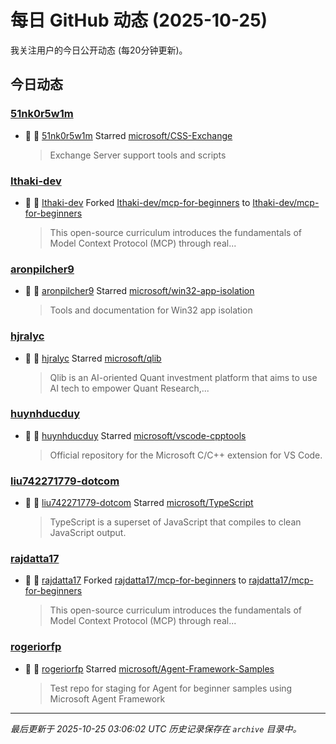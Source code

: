 # 每日 GitHub 动态 (2025-10-25)

我关注用户的今日公开动态 (每20分钟更新)。

## 今日动态

### [51nk0r5w1m](https://github.com/51nk0r5w1m)
- 🌟 👤 [51nk0r5w1m](https://github.com/51nk0r5w1m) Starred [microsoft/CSS-Exchange](https://github.com/microsoft/CSS-Exchange)
  > Exchange Server support tools and scripts

### [Ithaki-dev](https://github.com/Ithaki-dev)
- 🍴 👤 [Ithaki-dev](https://github.com/Ithaki-dev) Forked [Ithaki-dev/mcp-for-beginners](https://github.com/Ithaki-dev/mcp-for-beginners) to [Ithaki-dev/mcp-for-beginners](https://github.com/Ithaki-dev/mcp-for-beginners)
  > This open-source curriculum introduces the fundamentals of Model Context Protocol (MCP) through real...

### [aronpilcher9](https://github.com/aronpilcher9)
- 🌟 👤 [aronpilcher9](https://github.com/aronpilcher9) Starred [microsoft/win32-app-isolation](https://github.com/microsoft/win32-app-isolation)
  > Tools and documentation for Win32 app isolation

### [hjralyc](https://github.com/hjralyc)
- 🌟 👤 [hjralyc](https://github.com/hjralyc) Starred [microsoft/qlib](https://github.com/microsoft/qlib)
  > Qlib is an AI-oriented Quant investment platform that aims to use AI tech to empower Quant Research,...

### [huynhducduy](https://github.com/huynhducduy)
- 🌟 👤 [huynhducduy](https://github.com/huynhducduy) Starred [microsoft/vscode-cpptools](https://github.com/microsoft/vscode-cpptools)
  > Official repository for the Microsoft C/C++ extension for VS Code.

### [liu742271779-dotcom](https://github.com/liu742271779-dotcom)
- 🌟 👤 [liu742271779-dotcom](https://github.com/liu742271779-dotcom) Starred [microsoft/TypeScript](https://github.com/microsoft/TypeScript)
  > TypeScript is a superset of JavaScript that compiles to clean JavaScript output.

### [rajdatta17](https://github.com/rajdatta17)
- 🍴 👤 [rajdatta17](https://github.com/rajdatta17) Forked [rajdatta17/mcp-for-beginners](https://github.com/rajdatta17/mcp-for-beginners) to [rajdatta17/mcp-for-beginners](https://github.com/rajdatta17/mcp-for-beginners)
  > This open-source curriculum introduces the fundamentals of Model Context Protocol (MCP) through real...

### [rogeriorfp](https://github.com/rogeriorfp)
- 🌟 👤 [rogeriorfp](https://github.com/rogeriorfp) Starred [microsoft/Agent-Framework-Samples](https://github.com/microsoft/Agent-Framework-Samples)
  > Test repo for staging for Agent for beginner samples using Microsoft Agent Framework


---
*最后更新于 2025-10-25 03:06:02 UTC*
*历史记录保存在 `archive` 目录中。*
